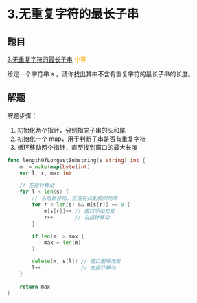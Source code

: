 # 3.无重复字符的最长子串

## 题目

[3.无重复字符的最长子串](https://leetcode.cn/problems/longest-substring-without-repeating-characters/) <span style="color: orange;">中等</span>

给定一个字符串 s ，请你找出其中不含有重复字符的最长子串的长度。

## 解题

解题步骤：
1. 初始化两个指针，分别指向子串的头和尾
2. 初始化一个 map，用于判断子串是否有重复字符
3. 循环移动两个指针，直至找到窗口的最大长度

```go
func lengthOfLongestSubstring(s string) int {
	m := make(map[byte]int)
	var l, r, max int

	// 左指针移动
	for l < len(s) {
		// 右指针移动，且没有找到相同元素
		for r < len(s) && m[s[r]] == 0 {
			m[s[r]]++ // 窗口添加元素
			r++       // 右指针移动
		}

		if len(m) > max {
			max = len(m)
		}

		delete(m, s[l]) // 窗口删除元素
		l++             // 左指针移动
	}

	return max
}
```